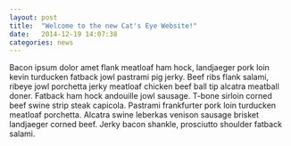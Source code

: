 ```yaml
---
layout: post
title:  "Welcome to the new Cat's Eye Website!"
date:   2014-12-19 14:07:38
categories: news
---
```


Bacon ipsum dolor amet flank meatloaf ham hock, landjaeger pork loin kevin turducken fatback jowl pastrami pig jerky. Beef ribs flank salami, ribeye jowl porchetta jerky meatloaf chicken beef ball tip alcatra meatball doner. Fatback ham hock andouille jowl sausage. T-bone sirloin corned beef swine strip steak capicola. Pastrami frankfurter pork loin turducken meatloaf porchetta. Alcatra swine leberkas venison sausage brisket landjaeger corned beef. Jerky bacon shankle, prosciutto shoulder fatback salami.